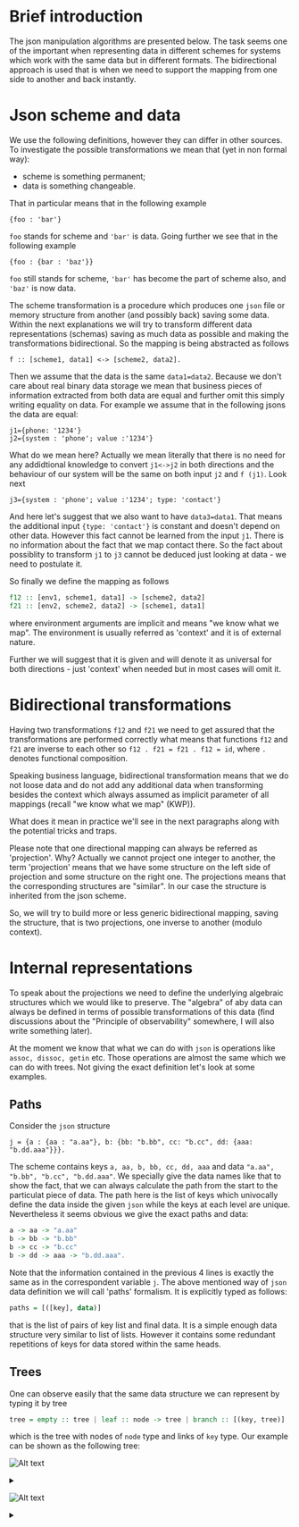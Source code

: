 # Brief introduction

The json manipulation algorithms are presented below. The task seems one of the important 
when representing data in different schemes for systems which work with the same data but in different formats.
The bidirectional approach is used that is when we need to support the mapping from one side to another and back 
instantly.

# Json scheme and data

We use the following definitions, however they can differ in other sources. To investigate the possible
transformations we mean that (yet in non formal way):
* scheme is something permanent;
* data is something changeable.

That in particular means that in the following example 
```jsonc 
{foo : 'bar'}
``` 
`foo` stands for scheme and `'bar'` is data. Going further we see that in the following example

```jsonc 
{foo : {bar : 'baz'}}
``` 
`foo` still stands for scheme, `'bar'` has become the part of scheme also,  and `'baz'` is now data.

The scheme transformation is a procedure which produces one `json` file or memory structure from another (and possibly back) saving some data. Within the next explanations we will try to transform different data representations (schemas) saving 
as much data as possible and making the transformations bidirectional. So the mapping is being abstracted as follows
```jsonc 
f :: [scheme1, data1] <-> [scheme2, data2].
```
Then we assume that the data is the same ```data1=data2```. Because we don't care about real binary data storage we mean that business pieces of information extracted from both data are equal and further omit this simply writing equality on data.
For example we assume that in the following jsons the data are equal:
```jsonc
j1={phone: '1234'}
j2={system : 'phone'; value :'1234'}
```
What do we mean here? Actually we mean literally that there is no need for any addidtional knowledge to convert
`j1<->j2` in both directions and the behaviour of our system will be the same on both input
`j2` and `f (j1)`. Look next
```jsonc
j3={system : 'phone'; value :'1234'; type: 'contact'}
```
And here let's suggest that we also want to have ```data3=data1```. That means the additional input ```{type: 'contact'}```
is constant and doesn't depend on other data. However this fact cannot be learned from the input ```j1```. There is
no information about the fact that we map contact there. So the fact about possiblity to transform `j1` to `j3` cannot be deduced just looking at data - we need to postulate it. 

So finally we define the mapping as follows
```haskell
f12 :: [env1, scheme1, data1] -> [scheme2, data2]
f21 :: [env2, scheme2, data2] -> [scheme1, data1]
```
where environment arguments are implicit and means "we know what we map". The environment is usually referred as 'context' and it is of external nature.

Further we will suggest that it is given and will denote it as universal for both directions - just 'context' when needed but in most cases will omit it.

# Bidirectional transformations

Having two transformations `f12` and `f21` we need to get assured that the transformations are performed correctly
what means that functions `f12` and `f21` are inverse to each other so `f12 . f21 = f21 . f12 = id`,  where `.` denotes 
functional composition.

Speaking business language, bidirectional transformation means that we do not loose data and do not add any additional data
when transforming besides the context which always assumed as implicit parameter of all mappings (recall "we know what we map" (KWP)).

What does it mean in practice we'll see in the next paragraphs along with the potential tricks and traps.

Please note that one directional mapping can always be referred as 'projection'. Why? Actually we cannot project one integer to another, the term 'projection' means that we have some structure on the left side of projection and some structure on the right one. The projections means that the corresponding structures are "similar". In our case the structure is inherited from the json scheme.

So, we will try to build more or less generic bidirectional mapping, saving the structure, that is two projections, one inverse to another (modulo context).

# Internal representations

To speak about the projections we need to define the underlying algebraic structures which we would like to preserve.
The "algebra" of aby data can always be defined in terms of possible transformations of this data (find discussions about the "Principle of observability" somewhere, I will also write something later). 

At the moment we know that what we can do with `json` is operations like `assoc, dissoc, getin` etc. Those operations are almost the same which we can do with trees. Not giving the exact definition let's look at some examples.

## Paths
Consider the `json` structure 
```jsonc
j = {a : {aa : "a.aa"}, b: {bb: "b.bb", cc: "b.cc", dd: {aaa: "b.dd.aaa"}}}.
```
The scheme contains keys `a, aa, b, bb, cc, dd, aaa` and data `"a.aa", "b.bb", "b.cc", "b.dd.aaa"`.
We specially give the data names like that to show the fact, that we can always calculate the path from the start to 
the particulat piece of data. The path here is the list of keys which univocally define the data inside the given `json`
while the keys at each level are unique. Nevertheless it seems obvious we give the exact paths and data:
```haskell
a -> aa -> "a.aa"
b -> bb -> "b.bb"
b -> cc -> "b.cc"
b -> dd -> aaa -> "b.dd.aaa".
```
Note that the information contained in the previous 4 lines is exactly the same as in the correspondent variable `j`.
The above mentioned way of `json` data definition we will call 'paths' formalism. It is explicitly typed as follows:
```haskell
paths = [([key], data)]
```
that is the list of pairs of key list and final data. It is a simple enough data structure very similar to list of lists.
However it contains some redundant repetitions of keys for data stored within the same heads.

## Trees

One can observe easily that the same data structure we can represent by typing it by tree
```haskell
tree = empty :: tree | leaf :: node -> tree | branch :: [(key, tree)] 
```
which is the tree with nodes of `node` type and links of `key` type. Our example can be shown as the
following tree:

![Alt text](https://g.gravizo.com/source/custom_mark10?https%3A%2F%2Fraw.githubusercontent.com%2Fandruiman%2Fjson%2Dcoq%2Fmaster%2Fjson%2Dmapping.md)
<details> 
<summary></summary>
tree1
  digraph G {
    size ="4,4";
    root [shape=box];
    root -> root [weight=8, label="a"];
    root -> b [weight=8];
    a -> ;
    main -> init [style=dotted];
    main -> cleanup;
    execute -> { make_string; printf};
    init -> make_string;
    edge [color=red];
    main -> printf [style=bold,label="101 times"];
    make_string [label="make a string"];
    node [shape=box,style=filled,color=".7 .3 1.0"];
    execute -> compare;
  }
tree1
</details>


![Alt text](https://g.gravizo.com/source/custom_mark10?https%3A%2F%2Fraw.githubusercontent.com%2Fandruiman%2Fjson%2Dcoq%2Fmaster%2Fjson%2Dmapping.md)
<details> 
<summary></summary>
custom_mark10
  digraph G {
    size ="4,4";
    main [shape=box];
    main -> parse [weight=8];
    parse -> execute;
    main -> init [style=dotted];
    main -> cleanup;
    execute -> { make_string; printf};
    init -> make_string;
    edge [color=red];
    main -> printf [style=bold,label="101 times"];
    make_string [label="make a string"];
    node [shape=box,style=filled,color=".7 .3 1.0"];
    execute -> compare;
  }
custom_mark10
</details>
